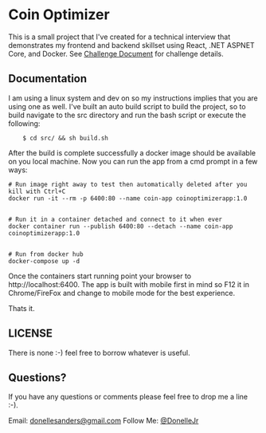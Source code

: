 Coin Optimizer
========================

This is a small project that I've created for a technical interview that demonstrates my frontend and backend skillset using React, .NET ASPNET Core, and Docker. See [Challenge Document](DAS%20Coding%20Challenge.docx) for challenge details.

## Documentation

I am using a linux system and dev on so my instructions implies that you are using one as well. I've built an auto build script to build the project, so to build navigate to the src directory and run the bash script or execute the following:


        $ cd src/ && sh build.sh
        
    
After the build is complete successfully a docker image should be available on you local machine. Now you can run the app from a cmd prompt in a few ways:

    # Run image right away to test then automatically deleted after you kill with Ctrl+C
    docker run -it --rm -p 6400:80 --name coin-app coinoptimizerapp:1.0


    # Run it in a container detached and connect to it when ever
    docker container run --publish 6400:80 --detach --name coin-app coinoptimizerapp:1.0

    
    # Run from docker hub
    docker-compose up -d

Once the containers start running point your browser to http://localhost:6400. The app is built with mobile first in mind so F12 it in Chrome/FireFox and change to mobile mode for the best experience.

Thats it.

## LICENSE

There is none :-) feel free to borrow whatever is useful.

## Questions?

If you have any questions or comments please feel free to drop me a line :-).

Email: <donellesanders@gmail.com>
Follow Me: [@DonelleJr](https://twitter.com/DonelleJr)
